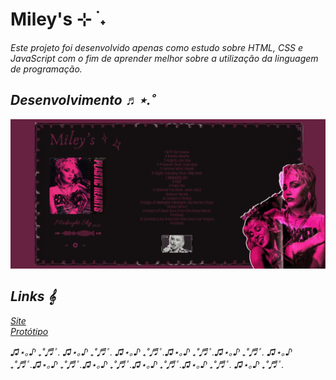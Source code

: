 # Miley's ⊹ ࣪ ˖

<i> Este projeto foi desenvolvido apenas como estudo sobre HTML, CSS e JavaScript com o fim de aprender melhor sobre a utilização da linguagem de programação.<i>

## Desenvolvimento ♬⋆.˚

![print estático](static/assets/printmiley.png)

## Links 𝄞

[Site](https://miley-0em2.onrender.com/) <br>
[Protótipo](https://www.canva.com/design/DAGva65ZW9w/hCKoWhRTpr6L7K9AsgsRSg/edit) 

<i> ♫⋆｡♪ ₊˚♬ﾟ. ♫⋆｡♪ ₊˚♬ﾟ. ♫⋆｡♪ ₊˚♬ﾟ.♫⋆｡♪ ₊˚♬ﾟ.♫⋆｡♪ ₊˚♬ﾟ. ♫⋆｡♪ ₊˚♬ﾟ.♫⋆｡♪ ₊˚♬ﾟ.♫⋆｡♪ ₊˚♬ﾟ.♫⋆｡♪ ₊˚♬ﾟ.♫⋆｡♪ ₊˚♬ﾟ. ♫⋆｡♪ ₊˚♬ﾟ. 
